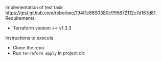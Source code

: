 Implementation of test task https://gist.github.com/robertwe/194f1c6690380c995872112c7d167d81. 
Requirements:
  * Terraform version >= v1.3.3

Instructions to execute.
  * Clone the repo.
  * Run `terraform apply` in project dir.  